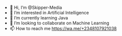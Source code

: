 - 👋 Hi, I’m @Skipper-Media
- 👀 I’m interested in Artificial Intelligence
- 🌱 I’m currently learning Java
- 💞️ I’m looking to collaborate on Machine Learning
- 📫 How to reach me https://wa.me/+2348107921038

<!---
Skipper-Media/Skipper-Media is a ✨ special ✨ repository because its `README.md` (this file) appears on your GitHub profile.
You can click the Preview link to take a look at your changes.
--->
